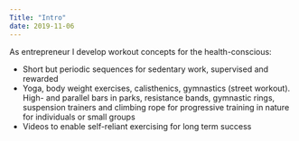 ```yaml
---
Title: "Intro"
date: 2019-11-06
---
```


As entrepreneur I develop workout concepts for the health-conscious:
* Short but periodic sequences for sedentary work, supervised and rewarded
* Yoga, body weight exercises, calisthenics, gymnastics (street workout). High- and parallel bars in parks, resistance bands, gymnastic rings, suspension trainers and climbing rope for progressive training in nature for individuals or small groups 
* Videos to enable self-reliant exercising for long term success

